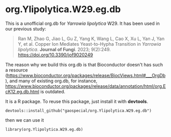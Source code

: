 # org.Ylipolytica.W29.eg.db

This is a unofficial org.db for *Yarrowia lipolytica* W29. It has been used in our previous study: 

> Ran M, Zhao G, Jiao L, Gu Z, Yang K, Wang L, Cao X, Xu L, Yan J, Yan Y, et al. Copper Ion Mediates Yeast-to-Hypha Transition in *Yarrowia lipolytica*. **Journal of Fungi**. 2023; 9(2):249. <https://doi.org/10.3390/jof9020249>

The reason why we build this org.db is that Bioconductor doesn't has such a resource (<https://www.bioconductor.org/packages/release/BiocViews.html#___OrgDb>), and many of existing org.db, for instance, <https://www.bioconductor.org/packages/release/data/annotation/html/org.EcK12.eg.db.html> is outdated.

It is a R package. To reuse this package, just install it with **devtools**.

`devtools::install_github("gaospecial/org.Ylipolytica.W29.eg.db")`

then we can use it

`library(org.Ylipolytica.W29.eg.db)`

